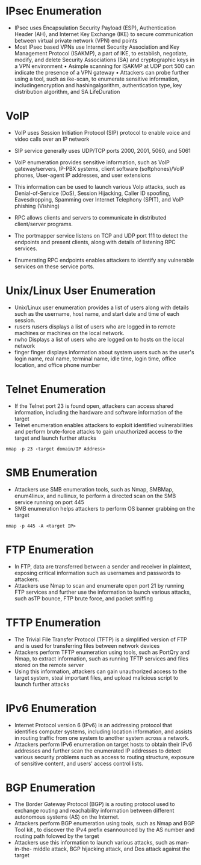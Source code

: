 
# IPsec Enumeration
- IPsec uses Encapsulation Security Payload (ESP), Authentication Header (AH), and Internet Key Exchange (IKE) to secure communication between virtual private network (VPN) end points
- Most IPsec based VPNs use Internet Security Association and Key Management Protocol
(ISAKMP), a part of IKE, to establish, negotiate, modify, and delete Security Associations (SA) and
cryptographic keys in a VPN environment
• Asimple scanning for ISAKMP at UDP port 500 can indicate the presence of a VPN gateway
• Attackers can probe further using a tool, such as ike-scan, to enumerate sensitive information, includingencryption and hashingalgorithm, authentication type, key distribution algorithm, and SA LifeDuration

# VoIP
- VoIP uses Session Initiation Protocol (SIP) protocol to enable voice and video calls over an IP network
- SIP service generally uses UDP/TCP ports 2000, 2001, 5060, and 5061
- VolP enumeration provides sensitive information, such as VolP gateway/servers, IP-PBX systems, client software (softphones)/VolP phones, User-agent IP addresses, and user extensions
- This information can be used to launch various Volp attacks, such as Denial-of-Service (DoS), Session Hijacking, Caller ID spoofing, Eavesdropping, Spamming over Internet Telephony (SPIT), and VolP phishing (Vishing)

- RPC allows clients and servers to communicate in distributed client/server programs.
- The portmapper service listens on TCP and UDP port 111 to detect the endpoints and present clients, along with details of listening RPC services.
- Enumerating RPC endpoints enables attackers to identify any vulnerable services on these service ports.

# Unix/Linux User Enumeration
- Unix/Linux user enumeration provides a list of users along with details such as the username, host name, and start date and time of each session.
- rusers
	 rusers displays a list of users who are logged in to remote machines or machines on the local network.
- rwho
	 Displays a list of users who are logged on to hosts on the local network
- finger
	 finger displays information about system users such as the user's login name, real name, terminal name, idle time, login time, office location, and office phone number

# Telnet Enumeration
- If the Telnet port 23 is found open, attackers can access shared information, including the hardware and software information of the target
- Telnet enumeration enables attackers to exploit identified vulnerabilities and perform brute-force attacks to gain unauthorized access to the target and launch further attacks
```
nmap -p 23 ‹target domain/IP Address>
```

# SMB Enumeration
- Attackers use SMB enumeration tools, such as Nmap, SMBMap, enum4linux, and nullinux, to perform a directed scan on the SMB service running on port 445
- SMB enumeration helps attackers to perform OS banner grabbing on the target
```
nmap -p 445 -A <target IP>
```

# FTP Enumeration 
- In FTP, data are transferred between a sender and receiver in plaintext, exposing critical information such as usernames and passwords to attackers.
- Attackers use Nmap to scan and enumerate open port 21 by running FTP services and further use the information to launch various attacks, such asTP bounce, FTP brute force, and packet sniffing

# TFTP Enumeration
- The Trivial File Transfer Protocol (TFTP) is a simplified version of FTP and is used for transferring files between network devices
- Attackers perform TFTP enumeration using tools, such as PortQry and Nmap, to extract information, such as running TFTP services and files stored on the remote server
- Using this information, attackers can gain unauthorized access to the target system, steal important files, and upload malicious script to launch further attacks

# IPv6 Enumeration
- Internet Protocol version 6 (IPv6) is an addressing protocol that identifies computer systems, including location information, and assists in routing traffic from one system to another system across a network.
- Attackers perform IPv6 enumeration on target hosts to obtain their IPv6 addresses and further scan the enumerated IP addresses to detect various security problems such as access to routing structure, exposure of sensitive content, and users' access control lists.

# BGP Enumeration
- The Border Gateway Protocol (BGP) is a routing protocol used to exchange routing and reachability information between different autonomous systems (AS) on the Internet. 
- Attackers perform BGP enumeration using tools, such as Nmap and BGP Tool kit , to discover the IPv4 prefix esannounced by the AS number and routing path folowed by the target
- Attackers use this information to launch various attacks, such as man-in-the- middle attack, BGP hijacking attack, and Dos attack against the target